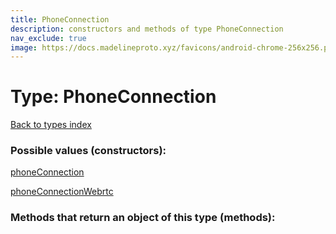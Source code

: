 ```yaml
---
title: PhoneConnection
description: constructors and methods of type PhoneConnection
nav_exclude: true
image: https://docs.madelineproto.xyz/favicons/android-chrome-256x256.png
---
```

# Type: PhoneConnection
[Back to types index](index.html)



### Possible values (constructors):

[phoneConnection](/API_docs/constructors/phoneConnection.html)  

[phoneConnectionWebrtc](/API_docs/constructors/phoneConnectionWebrtc.html)  



### Methods that return an object of this type (methods):



